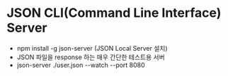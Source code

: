 # JSON CLI(Command Line Interface) Server

- npm install -g json-server (JSON Local Server 설치)
- JSON 파일을 response 하는 매우 간단한 테스트용 서버
- json-server ./user.json --watch --port 8080
